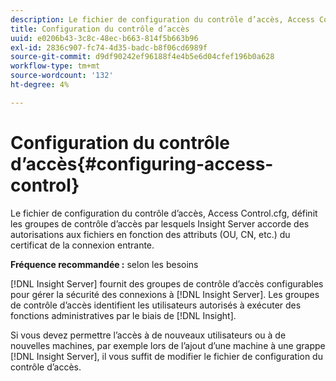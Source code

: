 ```yaml
---
description: Le fichier de configuration du contrôle d’accès, Access Control.cfg, définit les groupes de contrôle d’accès par lesquels Insight Server accorde des autorisations aux fichiers en fonction des attributs (OU, CN, etc.) du certificat de la connexion entrante.
title: Configuration du contrôle d’accès
uuid: e0206b43-3c8c-48ec-b663-814f5b663b96
exl-id: 2836c907-fc74-4d35-badc-b8f06cd6989f
source-git-commit: d9df90242ef96188f4e4b5e6d04cfef196b0a628
workflow-type: tm+mt
source-wordcount: '132'
ht-degree: 4%

---
```


# Configuration du contrôle d’accès{#configuring-access-control}

Le fichier de configuration du contrôle d’accès, Access Control.cfg, définit les groupes de contrôle d’accès par lesquels Insight Server accorde des autorisations aux fichiers en fonction des attributs (OU, CN, etc.) du certificat de la connexion entrante.

**Fréquence recommandée :** selon les besoins

[!DNL Insight Server] fournit des groupes de contrôle d’accès configurables pour gérer la sécurité des connexions à  [!DNL Insight Server]. Les groupes de contrôle d’accès identifient les utilisateurs autorisés à exécuter des fonctions administratives par le biais de [!DNL Insight].

Si vous devez permettre l’accès à de nouveaux utilisateurs ou à de nouvelles machines, par exemple lors de l’ajout d’une machine à une grappe [!DNL Insight Server], il vous suffit de modifier le fichier de configuration du contrôle d’accès.
